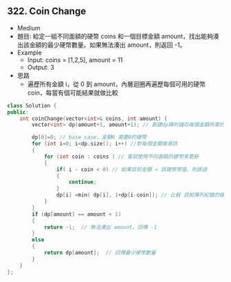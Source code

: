 ## 322. Coin Change
- Medium
- 題目: 給定一組不同面額的硬幣 coins 和一個目標金額 amount，找出能夠湊出該金額的最少硬幣數量。如果無法湊出 amount，則返回 -1。
- Example
    - Input: coins = [1,2,5], amount = 11
    - Output: 3
- 思路
    - 遍歷所有金額 i，從 0 到 amount，內層迴圈再遍歷每個可用的硬幣 coin，每當有個可能結果就做比較
```cpp
class Solution {
public:
    int coinChange(vector<int>& coins, int amount) {
        vector<int> dp(amount+1, amount+1); // 創建dp陣列儲存每個金額所需的最少硬幣，default先設為amount+1 代表無效的值

        dp[0]=0; // base case，金額0 需要0的硬幣
        for (int i=0; i<dp.size(); i++) //對每個金額做尋訪
        {
            for (int coin : coins ) // 嘗試使用不同面額的硬幣來更新
            {
                if( i - coin < 0) // 如果目前金額 < 該硬幣幣值，則跳過
                {
                    continue;
                }
                dp[i] =min( dp[i], 1+dp[i-coin]); // 比較 目前陣列紀錄的硬幣數量 or 1+dp[i-coin] 硬幣數量少。  1+dp[i-coin] 代表 加上 coin 這一枚硬幣
            }
        }
        if (dp[amount] == amount + 1)
        {
            return -1;  // 無法湊出 amount，回傳 -1
        }
        else
        {
            return dp[amount];  // 回傳最少硬幣數量
        }
    }
};
```
